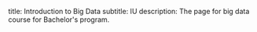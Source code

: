 title: Introduction to Big Data
subtitle: IU
description: The page for big data course for Bachelor's program.